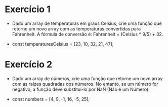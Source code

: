 # Exercício 1
- Dado um array de temperaturas em graus Celsius, crie uma função que retorne um novo array com as temperaturas convertidas para Fahrenheit. A fórmula de conversão é: Fahrenheit = (Celsius * 9/5) + 32.

- const temperaturesCelsius = [23, 10, 32, 21, 47];

# Exercício 2
- Dado um array de números, crie uma função que retorne um novo array com as raízes quadradas dos números. No entanto, se um número for negativo, a função deve substituí-lo por NaN (Não é um Número).

- const numbers = [4, 9, -1, 16, -5, 25];
